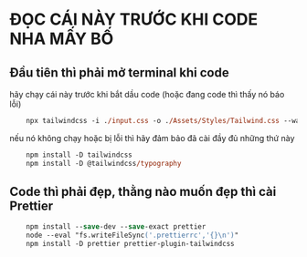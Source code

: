 # ĐỌC CÁI NÀY TRƯỚC KHI CODE NHA MẤY BỐ

## Đầu tiên thì phải mở terminal khi code

hãy chạy cái này trước khi bắt dầu code (hoặc đang code thì thấy nó báo lỗi)

```ps
    npx tailwindcss -i ./input.css -o ./Assets/Styles/Tailwind.css --watch
```

nếu nó không chạy hoặc bị lỗi thì hãy đảm bảo đã cài đầy đủ những thứ này

```ps
    npm install -D tailwindcss
    npm install -D @tailwindcss/typography
```

## Code thì phải đẹp, thằng nào muốn đẹp thì cài Prettier

```ps
    npm install --save-dev --save-exact prettier
    node --eval "fs.writeFileSync('.prettierrc','{}\n')"
    npm install -D prettier prettier-plugin-tailwindcss
```
